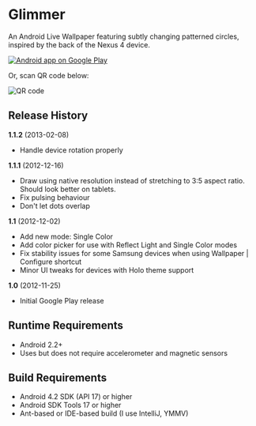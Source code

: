 Glimmer
=======

An Android Live Wallpaper featuring subtly changing patterned circles, inspired by the 
back of the Nexus 4 device. 

[![Android app on Google Play](http://developer.android.com/images/brand/en_app_rgb_wo_45.png)](http://play.google.com/store/apps/details?id=com.github.efung.glimmer)

Or, scan QR code below:

![QR code](https://chart.googleapis.com/chart?cht=qr&chs=256x256&chl=https://play.google.com/store/apps/details?id=com.github.efung.glimmer)

Release History
---------------

**1.1.2** (2013-02-08)
- Handle device rotation properly

**1.1.1** (2012-12-16)
- Draw using native resolution instead of stretching to 3:5 aspect ratio. Should look better on tablets.
- Fix pulsing behaviour
- Don't let dots overlap

**1.1** (2012-12-02)
- Add new mode: Single Color
- Add color picker for use with Reflect Light and Single Color modes
- Fix stability issues for some Samsung devices when using Wallpaper | Configure shortcut
- Minor UI tweaks for devices with Holo theme support

**1.0** (2012-11-25)
- Initial Google Play release

Runtime Requirements
--------------------
* Android 2.2+
* Uses but does not require accelerometer and magnetic sensors

Build Requirements
-------------------

* Android 4.2 SDK (API 17) or higher
* Android SDK Tools 17 or higher
* Ant-based or IDE-based build (I use IntelliJ, YMMV)


